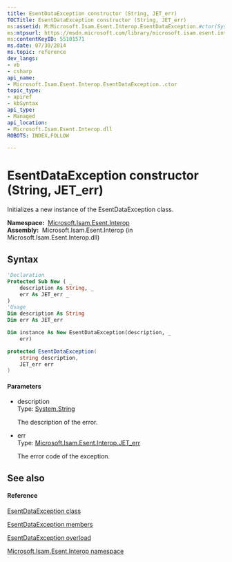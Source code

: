 ```yaml
---
title: EsentDataException constructor (String, JET_err)
TOCTitle: EsentDataException constructor (String, JET_err)
ms:assetid: M:Microsoft.Isam.Esent.Interop.EsentDataException.#ctor(System.String,Microsoft.Isam.Esent.Interop.JET_err)
ms:mtpsurl: https://msdn.microsoft.com/library/microsoft.isam.esent.interop.esentdataexception.esentdataexception(v=EXCHG.10)
ms:contentKeyID: 55101571
ms.date: 07/30/2014
ms.topic: reference
dev_langs:
- vb
- csharp
api_name: 
- Microsoft.Isam.Esent.Interop.EsentDataException..ctor
topic_type: 
- apiref
- kbSyntax
api_type: 
- Managed
api_location: 
- Microsoft.Isam.Esent.Interop.dll
ROBOTS: INDEX,FOLLOW

---
```


# EsentDataException constructor (String, JET_err)

Initializes a new instance of the EsentDataException class.

**Namespace:**  [Microsoft.Isam.Esent.Interop](hh596136\(v=exchg.10\).md)  
**Assembly:**  Microsoft.Isam.Esent.Interop (in Microsoft.Isam.Esent.Interop.dll)

## Syntax

``` vb
'Declaration
Protected Sub New ( _
    description As String, _
    err As JET_err _
)
'Usage
Dim description As String
Dim err As JET_err

Dim instance As New EsentDataException(description, _
    err)
```

``` csharp
protected EsentDataException(
    string description,
    JET_err err
)
```

#### Parameters

  - description  
    Type: [System.String](https://docs.microsoft.com/dotnet/api/system.string?redirectedfrom=MSDN)  
    
    The description of the error.

<!-- end list -->

  - err  
    Type: [Microsoft.Isam.Esent.Interop.JET_err](hh564840\(v=exchg.10\).md)  
    
    The error code of the exception.

## See also

#### Reference

[EsentDataException class](dn334392\(v=exchg.10\).md)

[EsentDataException members](dn274228\(v=exchg.10\).md)

[EsentDataException overload](dn334391\(v=exchg.10\).md)

[Microsoft.Isam.Esent.Interop namespace](hh596136\(v=exchg.10\).md)

